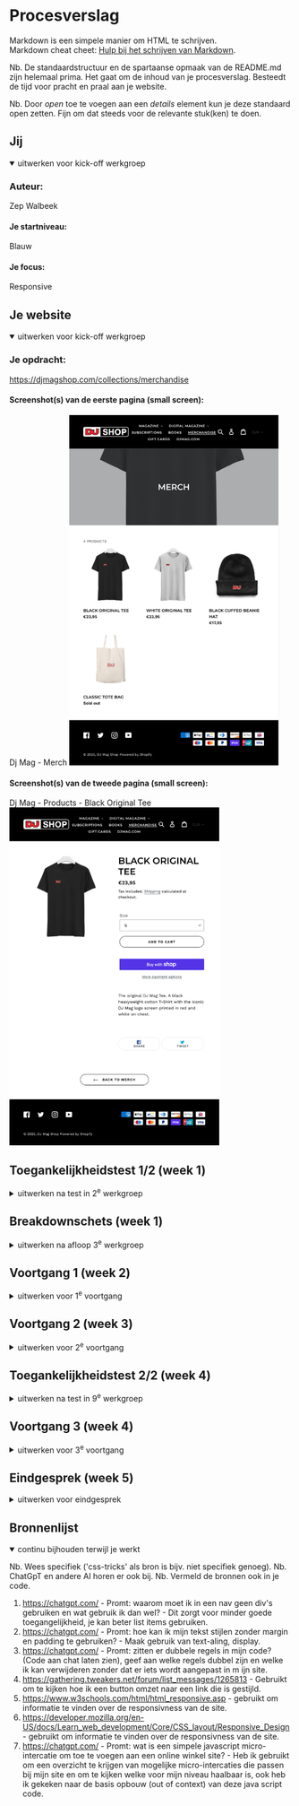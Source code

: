 # Procesverslag
Markdown is een simpele manier om HTML te schrijven.  
Markdown cheat cheet: [Hulp bij het schrijven van Markdown](https://github.com/adam-p/markdown-here/wiki/Markdown-Cheatsheet).

Nb. De standaardstructuur en de spartaanse opmaak van de README.md zijn helemaal prima. Het gaat om de inhoud van je procesverslag. Besteedt de tijd voor pracht en praal aan je website.

Nb. Door *open* toe te voegen aan een *details* element kun je deze standaard open zetten. Fijn om dat steeds voor de relevante stuk(ken) te doen.





## Jij

<details open>
  <summary>uitwerken voor kick-off werkgroep</summary>

  ### Auteur:
  Zep Walbeek

  #### Je startniveau:
  Blauw

  #### Je focus:
  Responsive
 
</details>





## Je website

<details open>
  <summary>uitwerken voor kick-off werkgroep</summary>

  ### Je opdracht:
  https://djmagshop.com/collections/merchandise

  #### Screenshot(s) van de eerste pagina (small screen): 
  Dj Mag - Merch
  <img src="images/merchpachina.png" width="375px" alt="Merchandise hoofdpagina met alle producten">

  #### Screenshot(s) van de tweede pagina (small screen):
  Dj Mag - Products - Black Original Tee 
  <img src="images/productpagina.png" width="375px" alt="Productpagina van het zwarte shirt">
 
</details>



## Toegankelijkheidstest 1/2 (week 1)

<details>
  <summary>uitwerken na test in 2<sup>e</sup> werkgroep</summary>

  ### Bevindingen
  Lijst met je bevindingen die in de test naar voren kwamen:
  - De focus order matched niet met de visuele layout van de site, in het navigatie-menu zijn er uitklapbare knoppen die met toetsenboord navigatie niet uitklappen waardoor je vast blijft zitten in de navigatie. 
  - Voor afbeeldingen waar tekst op staat, is er geen beschrijving (alleen voor de afbeelding zelf maar dus niet de text op de afbeelding) 
  - Er zijn geen transcripties beschikbaar voor de video's op de site. 
  - Er worden geen button elements gebruikt in de code voor knoppen op de site. 
  - Het contrast op de site is erg goed zichtbaar door het gebruikte colorpalet.


</details>



## Breakdownschets (week 1)

<details>
  <summary>uitwerken na afloop 3<sup>e</sup> werkgroep</summary>

  ### de hele pagina: 
  <img src="images/breakdownheelscherm.png" width="375px" alt="breakdown van de hele pagina">

  ### dynamisch deel (bijv menu): 
  <img src="images/breakdownmenu.png" width="375px" alt="breakdown van het navigatie menu">

  ### wellicht nog een dynamisch deel (bijv filter): 
  <img src="images/breakdownsection.png" width="375px" alt="breakdown shopping section">

</details>





## Voortgang 1 (week 2)

<details>
  <summary>uitwerken voor 1<sup>e</sup> voortgang</summary>

  ### Stand van zaken
  Ik vond het aan het begin heel erg moeilijk om te kijken waar ik moest/wilde beginnen met mijn site, ik vroeg hierbij hulp aan medestudenten en de studentassistenten om zo mij te helpen met de start. Ik kreeg als tip om te beginnen met het verzamelen van content van de site en deze alvast in volgorde in de html te zetten in de juiste volgorde. Dit zorgde al voor meer overzicht en een goede start. 


  ### Agenda voor meeting
  samen met je groepje opstellen

  | student 1      | student 2          | student 3    | student 4        |
  | ---            | ---                | ---          | ---              |
  | dit bespreken  | en dit             | en ik dit    | en dan ik dat    |
  | en dat ook nog | dit als er tijd is | nog een punt | dit wil ik zeker |
  | ...            | ...                | ...          | ...              |


  ### Verslag van meeting
  hier na afloop snel de uitkomsten van de meeting vastleggen

  - De breakdownschets is niet helemaal compleet en ik heb soms de verkeerde tags gebruikt. 
  - Zorg ervoor dat je echt alle onderdelen van de site meeneemt in de breakdown schets zodat je hiermee later makkelijk aan de slag kan. 
  - Kijk goed naar welke pagina je het beste kan namaken en wat het meest realistisch en haalbaar is voor je eigen niveau, kies dus slim.
  - ...

</details>





## Voortgang 2 (week 3)

<details>
  <summary>uitwerken voor 2<sup>e</sup> voortgang</summary>

  ### Stand van zaken
  hier dit ging goed & dit was lastig (neem ook screenshots op van delen van je website en code)


  ### Agenda voor meeting
  samen met je groepje opstellen

  | student 1      | student 2          | student 3    | student 4        |
  | ---            | ---                | ---          | ---              |
  | dit bespreken  | en dit             | en ik dit    | en dan ik dat    |
  | en dat ook nog | dit als er tijd is | nog een punt | dit wil ik zeker |
  | ...            | ...                | ...          | ...              |


  ### Verslag van meeting
  hier na afloop snel de uitkomsten van de meeting vastleggen

  - Ik ben nu de site aan het maken op groot scherm, maar aangezien je een responsive design moet maken is het veel beter om te werk te gaan op klein scherm, dit zorgt er l;ater voor dat je dit veel makkelijker kan omzetten naar groot scherm en het dus gemakkelijk responsive kan maken!
  - Ik heb een aantal onnodige tags gebruikt die niet nodig zijn, haal deze weg, ook gebruik ik veel divs terwijl dit niet nodig is. Pas dit aan. 
  - Ik loop best wel achter, aangezien ik ook veel moeite heb moet ik nog wat oefenen met de opdrachten, dit is de enige manier om de stof echt goed te kunnen beheersen. 
- ...

</details>





## Toegankelijkheidstest 2/2 (week 4)

<details>
  <summary>uitwerken na test in 9<sup>e</sup> werkgroep</summary>

  ### Bevindingen
  - In de naviagtie worden er veel divs gebruikt, dit hoort niet, omdat het een nav is moet je list items gebruiken, (dit kan problemen veroorzaken als de screenreader wordt gebruikt?). 
  - De responsivness van de site is nog niet echt helemaal correct, gebruikt @media op de juiste manier en probeer effectief te werk te gaan en overbodige code regels weg te werken (samenvoegen). 
  - De tab functie werkt nog niet helemaal goed. 
  - De alt's zijn niet goed, omschrijf echt wat er te zien is en niet wat voor functie het heeft. 

</details>





## Voortgang 3 (week 4)

<details>
  <summary>uitwerken voor 3<sup>e</sup> voortgang</summary>

  ### Stand van zaken
  - Probeer echt op klein scherm te werken (320), hierdoor is het vervolgens makkelijker om het voor groot scherm te ontwerpen. Je ziet nu dat als je naar groot scherm overschakelt dat het er niet meer uitziet zoals je wilt/hoort. 
  - Je wilt dat de pagina meebeweegt als het scherm kleiner wordt, nu heb je dat je een versie voor groot en klein scherm hebt maar daartussen gebeurd er niet zoveel. 
  - Probeer je code goed door te nemen en bij de alt's van links een "/" toe te voegen om zo errors te voorkomen.



  ### Agenda voor meeting
  samen met je groepje opstellen

  | student 1      | student 2          | student 3    | student 4        |
  | ---            | ---                | ---          | ---              |
  | dit bespreken  | en dit             | en ik dit    | en dan ik dat    |
  | en dat ook nog | dit als er tijd is | nog een punt | dit wil ik zeker |
  | ...            | ...                | ...          | ...              |


  ### Verslag van meeting
  hier na afloop snel de uitkomsten van de meeting vastleggen

  - Er zitten nog veel errors in, haal deze weg. 
  - Soms gebruik je font-size's die ervoor zorgen dat de tekst bij verschillende web-groottes het niet meer leesbaar is. Zorg ervoor dat bij verschillende soorten schermen de teksten/kopjes nogsteeds leesbaar zijn. 
  - Je gebruikt veel padding en margin om dingen te positioneren, probeer dit een stuk minder te gebruiken. 

</details>





## Eindgesprek (week 5)

<details>
  <summary>uitwerken voor eindgesprek</summary>

  ### Je uitkomst - karakteristiek screenshots:
  <img src="images/screenshot1.png" width="375px" alt="Screenshot van productenoverzicht">
  <img src="images/screenshot2.png" width="375px" alt="Screenshot van productpagina">


  ### Dit ging goed/Heb ik geleerd: 
  Ik heb veel geleerd over het gebruiken van sections en je hoe op deze manier deze gemakkelijk kan stijlen.
  Ook heb ik geleerd hoe je een site responsive kan maken en hoe je deze zichzelf automatisch laat aanpassen aan de grootte van het scherm. 

  <img src="images/screenshot3.png" width="375px" alt="Screenshot van productenpagina op een klein scherm">
  <img src="images/screenshot4.png" width="375px" alt="Screenshot van product detailpagina op een klein scherm">


  ### Dit was lastig/Is niet gelukt:
  Het is mij helaasd niet gelukt om een talen-optie menu toe te voegen aan mijn site, op de originele site zie je deze wel soms terugkomen alleen had ik hier n iet genoeg tijd voor en wilde ik wel graag dat alle andere elemnten op de site aanwezig waren. 

  <img src="images/screenshothamburger.png" width="375px" alt="Screenshot van talen-optie menu van de orignele site">
</details>





## Bronnenlijst

<details open>
  <summary>continu bijhouden terwijl je werkt</summary>

  Nb. Wees specifiek ('css-tricks' als bron is bijv. niet specifiek genoeg). 
  Nb. ChatGpT en andere AI horen er ook bij.
  Nb. Vermeld de bronnen ook in je code.

  1. https://chatgpt.com/ - Promt: waarom moet ik in een nav geen div's gebruiken en wat gebruik ik dan wel? - Dit zorgt voor minder goede toegangelijkheid, je kan beter list items gebruiken. 
  2. https://chatgpt.com/ - Promt: hoe kan ik mijn tekst stijlen zonder margin en padding te gebruiken? - Maak gebruik van text-aling, display. 
  3. https://chatgpt.com/ - Promt: zitten er dubbele regels in mijn code? (Code aan chat laten zien), geef aan welke regels dubbel zijn en welke ik kan verwijderen zonder dat er iets wordt aangepast in m ijn site. 
  4. https://gathering.tweakers.net/forum/list_messages/1265813 - Gebruikt om te kijken hoe ik een button omzet naar een link die is gestijld. 
  5. https://www.w3schools.com/html/html_responsive.asp - gebruikt om informatie te vinden over de responsivness van de site. 
  6. https://developer.mozilla.org/en-US/docs/Learn_web_development/Core/CSS_layout/Responsive_Design - gebruikt om informatie te vinden over de responsivness van de site. 
  7. https://chatgpt.com/ - Promt: wat is een simpele javascript micro-intercatie om toe te voegen aan een online winkel site? - Heb ik gebruikt om een overzicht te krijgen van mogelijke micro-intercaties die passen bij mijn site en om te kijken welke voor mijn niveau haalbaar is, ook heb ik gekeken naar de basis opbouw (out of context) van deze java script code. 
  

</details>